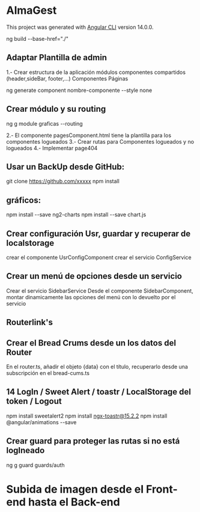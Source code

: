 # AlmaGest

This project was generated with [Angular CLI](https://github.com/angular/angular-cli) version 14.0.0.

ng build --base-href="./"
## Adaptar Plantilla de admin

1.- Crear estructura de la aplicación
módulos
componentes compartidos (header,sideBar, footer,...)
Componentes
Páginas

ng generate component nombre-componente --style none


## Crear módulo y su routing
ng g module graficas --routing

2.- El componente pagesComponent.html tiene la plantilla para los componentes logueados
3.- Crear rutas para Componentes logueados y no logueados
4.- Implementar page404

## Usar un BackUp desde GitHub:
git clone https://github.com/xxxxx
npm install

## gráficos:
npm install --save ng2-charts
npm install --save chart.js

## Crear configuración Usr, guardar y recuperar de localstorage
crear el componente UsrConfigComponent
crear el servicio ConfigService

## Crear un menú de opciones desde un servicio
Crear el servicio SidebarService
Desde el componente SidebarComponent, montar dinamicamente las opciones del menú con lo devuelto por el servicio


## Routerlink's

## Crear el Bread Crums desde un los datos del Router
En el router.ts, añadir el objeto {data} con el título, recuperarlo desde una subscripción en el bread-cums.ts

## 14 LogIn / Sweet Alert / toastr / LocalStorage del token / Logout
 
npm install sweetalert2
npm install ngx-toastr@15.2.2
npm install @angular/animations --save

## Crear guard para proteger las rutas si no está logIneado
ng g guard guards/auth

# Subida de imagen desde el Front-end hasta el Back-end
